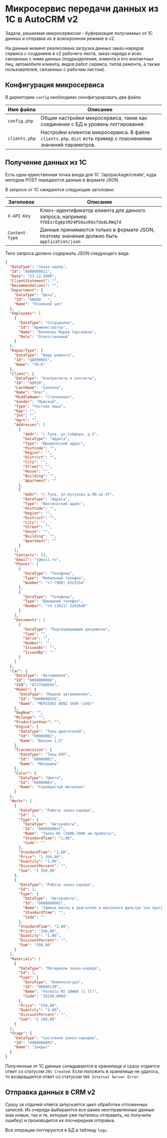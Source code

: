Микросервис передачи данных из 1С в AutoCRM v2
==============================================

Задача, решаемая микросервисом - буферизация получаемых от 1С данных и
отправка их в асинхронном режиме в v2.

На данный момент реализована загрузка данных заказ-нарядов сервиса с созданием
в v2 рабочего листа, заказ-наряда и всех связанных с ними данных (подразделения, клиента
и его контактных лиц, автомобиля клиента, видов работ сервиса, типов ремонта, а также
пользователей, связанных с рабочим листом).

Конфигурация микросервиса
-------------------------

В директории `config` необходимо сконфигурировать два файла

Имя файла      | Описание
---------------|-------------------------
`config.php`   | Общие настройки микросервиса, такие как соединение с БД и уровень логгирования.
`clients.php`  | Настройки клиентов микросервиса. В файле `clients.php.dist` есть пример с пояснениями значений параметров.

Получение данных из 1С
----------------------

Есть одна единственная точка входа для 1С '/api/package/create', куда методом
POST передаются данные в формате JSON.

В запросе от 1С ожидаются следующие заголовки:

Заголовок     | Описание
--------------|-------------------------------------------------------------------
`X-API-Key`   | Ключ-идентификатор клиента для данного запроса, например `YYDExrEg8ptM24PS6ozROxfdo8LRWq7d`
`Content-Type`| Данные принимаются только в формате JSON, поэтому значение должно быть `application/json`

Тело запроса должно содержать JSON следующего вида.

```json
{
  "DataType": "Заказ-наряд",
  "Id": "А000000011",
  "Date": "23.12.2009",
  "ClientStatement": "",
  "Recommendations": "",
  "Department": {
    "DataType": "Цеха",
    "Id": "00000   ",
    "Name": "Основной цех"
  },
  "Employees": [
    {
      "DataType": "Сотрудники",
      "Id": "Администратор",
      "Name": "Беликова Мария Сергеевна",
      "Role": "Ответственный"
    }
  ],
  "RepairType": {
    "DataType": "Виды ремонта",
    "Id": "ЦБ000001",
    "Name": "ТО-0"
  },
  "Client": {
    "DataType": "Контрагенты и контакты",
    "Id": "00038",
    "LastName": "Соколов",
    "Name": "Олег",
    "MiddleName": "Степанович",
    "Gender": "Мужской",
    "Type": "Частное лицо",
    "Kpp": "",
    "Inn": "",
    "Ogrn": "",
    "Addresses": [
      {
        "Addr": "г.Тула. ул.Сойфера, д.5",
        "DataType": "Адреса",
        "Type": "Юридический адрес",
        "PostCode": "",
        "Region": "",
        "District": "",
        "City": "",
        "Street": "",
        "House": "",
        "Building": "",
        "Apartment": ""
      },
      {
        "Addr": "г.Тула, ул.Кутузова д.90,кв.47",
        "DataType": "Адреса",
        "Type": "Фактический адрес",
        "PostCode": "",
        "Region": "",
        "District": "",
        "City": "",
        "Street": "",
        "House": "",
        "Building": "",
        "Apartment": ""
      }
    ],
    "Contacts": [],
    "Email": "s@mail.ru",
    "Phones": [
      {
        "DataType": "Телефоны",
        "Type": "Мобильный телефон",
        "Number": "+7 (980) 6325354"
      },
      {
        "DataType": "Телефоны",
        "Type": "Домашний телефон",
        "Number": "+3 (3821) 2262640"
      }
    ],
    "Documents": [
      {
        "DataType": "Подтверждающие документы",
        "Type": "",
        "Serie": "",
        "Number": "",
        "IssuedAt": "",
        "IssuedBy": ""
      }
    ]
  },
  "Car": {
    "DataType": "Автомобили",
    "Id": "0000000006",
    "VIN": "672756H565",
    "Model": {
      "DataType": "Модели автомобилей",
      "Id": "0000000010",
      "Name": "MERCEDES BENZ S600 (140)"
    },
    "RegNum": "",
    "Mileage": "",
    "ProductionYear": "",
    "Engine": {
      "DataType": "Типы двигателей",
      "Id": "00000002",
      "Name": "Бензин 1,5"
    },
    "Transmission": {
      "DataType": "Типы КПП",
      "Id": "00000001",
      "Name": "Механика"
    },
    "Color": {
      "DataType": "Цвета",
      "Id": "00000003",
      "Name": "Серебристый металлик"
    }
  },
  "Works": [
    {
      "DataType": "Работы заказ-наряда",
      "Id": 1,
      "Type": {
        "DataType": "Автоработы",
        "Id": "0000000047",
        "Name": "Талон N1 (2000-3000 км пробега)",
        "StandardTime": "1,00",
        "Code": ""
      },
      "StandardTime": "1,00",
      "Price": "1 350,00",
      "Quantity": "1,00",
      "DiscountPercent": "",
      "Sum": "1 350,00"
    },
    {
      "DataType": "Работы заказ-наряда",
      "Id": 2,
      "Type": {
        "DataType": "Автоработы",
        "Id": "0000000065",
        "Name": "Замена масла в двигателе и масляного фильтра (на прогретом двигателе)",
        "StandardTime": "",
        "Code": ""
      },
      "StandardTime": "1,00",
      "Price": "350,00",
      "Quantity": "1,00",
      "DiscountPercent": "",
      "Sum": "350,00"
    }
  ],
  "Materials": [
    {
      "DataType": "Материалы заказ-наряда",
      "Id": 1,
      "Type": {
        "DataType": "Номенклатура",
        "Id": "00000138",
        "Name": "Formula RS 10W60 (1 lt)",
        "Code": "18330-0060"
      },
      "Price": "550,00",
      "Quantity": "4,00",
      "DiscountPercent": "",
      "Sum": "2 200,00"
    }
  ],
  "Stage": {
    "DataType": "Состояния заказ-нарядов",
    "Id": "0000000005",
    "Name": "Закрыт"
  }
}
```

Полученные от 1С данные складываются в хранилище и сразу отдается ответ со статусом `201 Created`.
Если положить в хранилище не удалось, то возвращается ответ со статусом `500 Internal Server Error`.


Отправка данных в CRM v2
------------------------

Сразу за отдачей ответа запускается цикл обработки отложенных записей. Из очереди выбираются все
ранее неотправленные данные (как новые, так и те, которые уже пытались отправить, но получили ошибку)
и производится их поочередная отправка.

Все операции логгируются в БД в таблицу `logs`.

